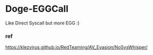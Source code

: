 # Doge-EGGCall
Like Direct Syscall but more EGG :)


### ref
https://klezvirus.github.io/RedTeaming/AV_Evasion/NoSysWhisper/
